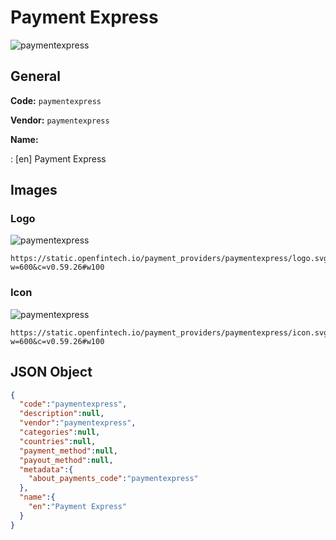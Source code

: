 
# Payment Express 
![paymentexpress](https://static.openfintech.io/payment_providers/paymentexpress/logo.svg?w=600&c=v0.59.26#w100)  

## General 
 
**Code:** `paymentexpress`  
 
**Vendor:** `paymentexpress`  
 
**Name:**  
 
:	[en] Payment Express  

## Images 

### Logo 
 
![paymentexpress](https://static.openfintech.io/payment_providers/paymentexpress/logo.svg?w=600&c=v0.59.26#w100)  

```
https://static.openfintech.io/payment_providers/paymentexpress/logo.svg?w=600&c=v0.59.26#w100
```  

### Icon 
 
![paymentexpress](https://static.openfintech.io/payment_providers/paymentexpress/icon.svg?w=600&c=v0.59.26#w100)  

```
https://static.openfintech.io/payment_providers/paymentexpress/icon.svg?w=600&c=v0.59.26#w100
```  

## JSON Object 

```json
{
  "code":"paymentexpress",
  "description":null,
  "vendor":"paymentexpress",
  "categories":null,
  "countries":null,
  "payment_method":null,
  "payout_method":null,
  "metadata":{
    "about_payments_code":"paymentexpress"
  },
  "name":{
    "en":"Payment Express"
  }
}
```  
